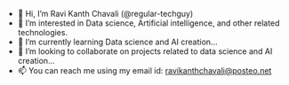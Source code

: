 - 👋 Hi, I’m Ravi Kanth Chavali (@regular-techguy)
- 👀 I’m interested in Data science, Artificial intelligence, and other related technologies.
- 🌱 I’m currently learning Data science and AI creation...
- 💞️ I’m looking to collaborate on projects related to data science and AI creation...
- 📫 You can reach me using my email id: ravikanthchavali@posteo.net

<!---
regular-techguy/regular-techguy is a ✨ special ✨ repository because its `README.md` (this file) appears on your GitHub profile.
You can click the Preview link to take a look at your changes.
--->
